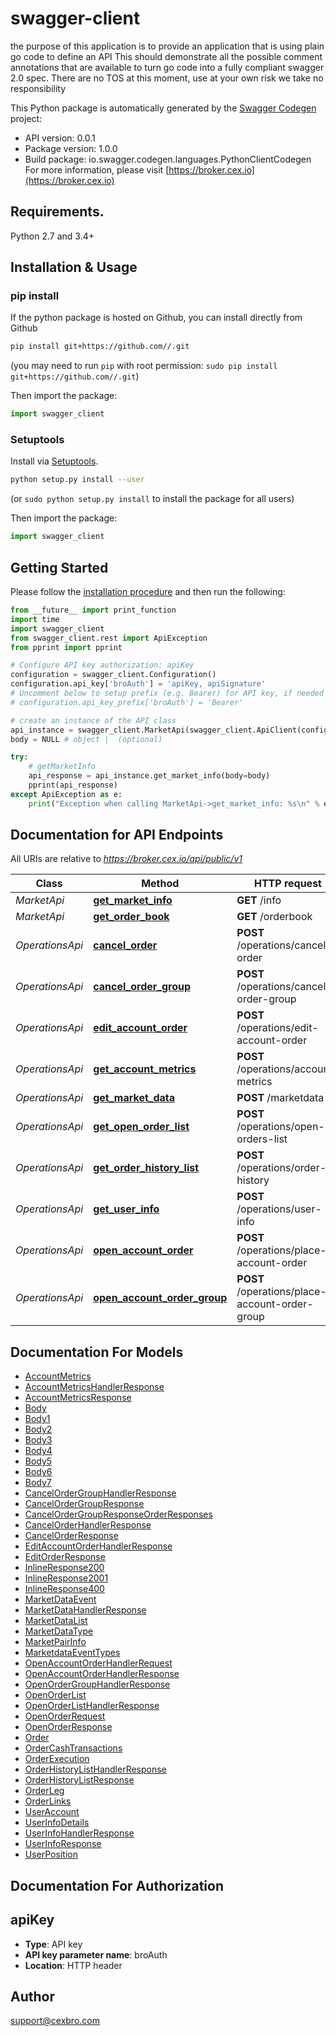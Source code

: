 # swagger-client
the purpose of this application is to provide an application that is using plain go code to define an API  This should demonstrate all the possible comment annotations that are available to turn go code into a fully compliant swagger 2.0 spec. There are no TOS at this moment, use at your own risk we take no responsibility

This Python package is automatically generated by the [Swagger Codegen](https://github.com/swagger-api/swagger-codegen) project:

- API version: 0.0.1
- Package version: 1.0.0
- Build package: io.swagger.codegen.languages.PythonClientCodegen
For more information, please visit [https://broker.cex.io](https://broker.cex.io)

## Requirements.

Python 2.7 and 3.4+

## Installation & Usage
### pip install

If the python package is hosted on Github, you can install directly from Github

```sh
pip install git+https://github.com//.git
```
(you may need to run `pip` with root permission: `sudo pip install git+https://github.com//.git`)

Then import the package:
```python
import swagger_client 
```

### Setuptools

Install via [Setuptools](http://pypi.python.org/pypi/setuptools).

```sh
python setup.py install --user
```
(or `sudo python setup.py install` to install the package for all users)

Then import the package:
```python
import swagger_client
```

## Getting Started

Please follow the [installation procedure](#installation--usage) and then run the following:

```python
from __future__ import print_function
import time
import swagger_client
from swagger_client.rest import ApiException
from pprint import pprint

# Configure API key authorization: apiKey
configuration = swagger_client.Configuration()
configuration.api_key['broAuth'] = 'apiKey, apiSignature'
# Uncomment below to setup prefix (e.g. Bearer) for API key, if needed
# configuration.api_key_prefix['broAuth'] = 'Bearer'

# create an instance of the API class
api_instance = swagger_client.MarketApi(swagger_client.ApiClient(configuration))
body = NULL # object |  (optional)

try:
    # getMarketInfo
    api_response = api_instance.get_market_info(body=body)
    pprint(api_response)
except ApiException as e:
    print("Exception when calling MarketApi->get_market_info: %s\n" % e)

```

## Documentation for API Endpoints

All URIs are relative to *https://broker.cex.io/api/public/v1*

Class | Method | HTTP request | Description
------------ | ------------- | ------------- | -------------
*MarketApi* | [**get_market_info**](docs/MarketApi.md#get_market_info) | **GET** /info | getMarketInfo
*MarketApi* | [**get_order_book**](docs/MarketApi.md#get_order_book) | **GET** /orderbook | getOrderBook
*OperationsApi* | [**cancel_order**](docs/OperationsApi.md#cancel_order) | **POST** /operations/cancel-order | cancelOrder
*OperationsApi* | [**cancel_order_group**](docs/OperationsApi.md#cancel_order_group) | **POST** /operations/cancel-order-group | cancelOrderGroup
*OperationsApi* | [**edit_account_order**](docs/OperationsApi.md#edit_account_order) | **POST** /operations/edit-account-order | editOrder
*OperationsApi* | [**get_account_metrics**](docs/OperationsApi.md#get_account_metrics) | **POST** /operations/account-metrics | getAccountMetrics
*OperationsApi* | [**get_market_data**](docs/OperationsApi.md#get_market_data) | **POST** /marketdata | getMarketData
*OperationsApi* | [**get_open_order_list**](docs/OperationsApi.md#get_open_order_list) | **POST** /operations/open-orders-list | getOpenOrderList
*OperationsApi* | [**get_order_history_list**](docs/OperationsApi.md#get_order_history_list) | **POST** /operations/order-history | getOrderHistoryList
*OperationsApi* | [**get_user_info**](docs/OperationsApi.md#get_user_info) | **POST** /operations/user-info | getUserInfo
*OperationsApi* | [**open_account_order**](docs/OperationsApi.md#open_account_order) | **POST** /operations/place-account-order | placeOrder
*OperationsApi* | [**open_account_order_group**](docs/OperationsApi.md#open_account_order_group) | **POST** /operations/place-account-order-group | placeOrderGroup


## Documentation For Models

 - [AccountMetrics](docs/AccountMetrics.md)
 - [AccountMetricsHandlerResponse](docs/AccountMetricsHandlerResponse.md)
 - [AccountMetricsResponse](docs/AccountMetricsResponse.md)
 - [Body](docs/Body.md)
 - [Body1](docs/Body1.md)
 - [Body2](docs/Body2.md)
 - [Body3](docs/Body3.md)
 - [Body4](docs/Body4.md)
 - [Body5](docs/Body5.md)
 - [Body6](docs/Body6.md)
 - [Body7](docs/Body7.md)
 - [CancelOrderGroupHandlerResponse](docs/CancelOrderGroupHandlerResponse.md)
 - [CancelOrderGroupResponse](docs/CancelOrderGroupResponse.md)
 - [CancelOrderGroupResponseOrderResponses](docs/CancelOrderGroupResponseOrderResponses.md)
 - [CancelOrderHandlerResponse](docs/CancelOrderHandlerResponse.md)
 - [CancelOrderResponse](docs/CancelOrderResponse.md)
 - [EditAccountOrderHandlerResponse](docs/EditAccountOrderHandlerResponse.md)
 - [EditOrderResponse](docs/EditOrderResponse.md)
 - [InlineResponse200](docs/InlineResponse200.md)
 - [InlineResponse2001](docs/InlineResponse2001.md)
 - [InlineResponse400](docs/InlineResponse400.md)
 - [MarketDataEvent](docs/MarketDataEvent.md)
 - [MarketDataHandlerResponse](docs/MarketDataHandlerResponse.md)
 - [MarketDataList](docs/MarketDataList.md)
 - [MarketDataType](docs/MarketDataType.md)
 - [MarketPairInfo](docs/MarketPairInfo.md)
 - [MarketdataEventTypes](docs/MarketdataEventTypes.md)
 - [OpenAccountOrderHandlerRequest](docs/OpenAccountOrderHandlerRequest.md)
 - [OpenAccountOrderHandlerResponse](docs/OpenAccountOrderHandlerResponse.md)
 - [OpenOrderGroupHandlerResponse](docs/OpenOrderGroupHandlerResponse.md)
 - [OpenOrderList](docs/OpenOrderList.md)
 - [OpenOrderListHandlerResponse](docs/OpenOrderListHandlerResponse.md)
 - [OpenOrderRequest](docs/OpenOrderRequest.md)
 - [OpenOrderResponse](docs/OpenOrderResponse.md)
 - [Order](docs/Order.md)
 - [OrderCashTransactions](docs/OrderCashTransactions.md)
 - [OrderExecution](docs/OrderExecution.md)
 - [OrderHistoryListHandlerResponse](docs/OrderHistoryListHandlerResponse.md)
 - [OrderHistoryListResponse](docs/OrderHistoryListResponse.md)
 - [OrderLeg](docs/OrderLeg.md)
 - [OrderLinks](docs/OrderLinks.md)
 - [UserAccount](docs/UserAccount.md)
 - [UserInfoDetails](docs/UserInfoDetails.md)
 - [UserInfoHandlerResponse](docs/UserInfoHandlerResponse.md)
 - [UserInfoResponse](docs/UserInfoResponse.md)
 - [UserPosition](docs/UserPosition.md)


## Documentation For Authorization


## apiKey

- **Type**: API key
- **API key parameter name**: broAuth
- **Location**: HTTP header


## Author

support@cexbro.com

